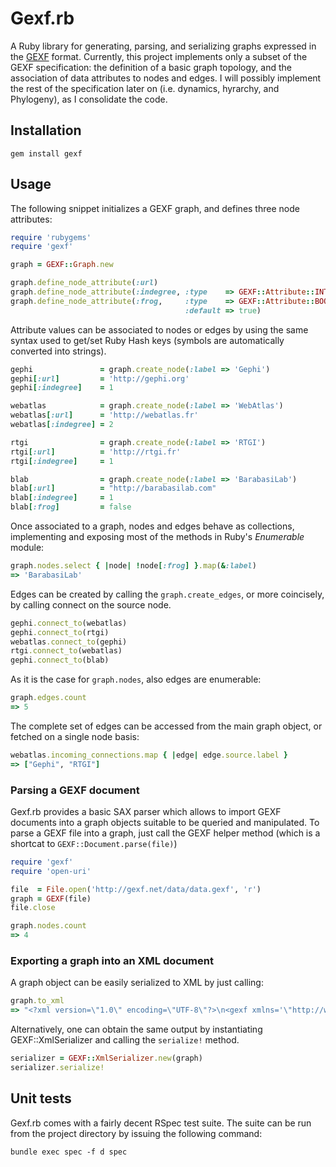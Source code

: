 # Gexf.rb

A Ruby library for generating, parsing, and serializing graphs expressed in the [GEXF](http://gexf.net) format.
Currently, this project implements only a subset of the GEXF specification: the definition of a basic graph topology,
and the association of data attributes to nodes and edges. I will possibly implement the rest of the specification later on
(i.e. dynamics, hyrarchy, and Phylogeny), as I consolidate the code.

## Installation

    gem install gexf

## Usage

The following snippet initializes a GEXF graph, and defines three node attributes:

````ruby
require 'rubygems'
require 'gexf'

graph = GEXF::Graph.new

graph.define_node_attribute(:url)
graph.define_node_attribute(:indegree, :type    => GEXF::Attribute::INTEGER)
graph.define_node_attribute(:frog,     :type    => GEXF::Attribute::BOOLEAN,
                                       :default => true)
````

Attribute values can be associated to nodes or edges by using the same syntax used
to get/set Ruby Hash keys (symbols are automatically converted into strings).

````ruby
gephi               = graph.create_node(:label => 'Gephi')
gephi[:url]         = 'http://gephi.org'
gephi[:indegree]    = 1

webatlas            = graph.create_node(:label => 'WebAtlas')
webatlas[:url]      = 'http://webatlas.fr'
webatlas[:indegree] = 2

rtgi                = graph.create_node(:label => 'RTGI')
rtgi[:url]          = 'http://rtgi.fr'
rtgi[:indegree]     = 1

blab                = graph.create_node(:label => 'BarabasiLab')
blab[:url]          = "http://barabasilab.com"
blab[:indegree]     = 1
blab[:frog]         = false
````

Once associated to a graph, nodes and edges behave as collections,
implementing and exposing most of the methods in Ruby's _Enumerable_ module:


````ruby
graph.nodes.select { |node| !node[:frog] }.map(&:label)
=> 'BarabasiLab'
````

Edges can be created by calling the `graph.create_edges`, or more coincisely, by calling
connect on the source node.

````ruby
gephi.connect_to(webatlas)
gephi.connect_to(rtgi)
webatlas.connect_to(gephi)
rtgi.connect_to(webatlas)
gephi.connect_to(blab)
````

As it is the case for `graph.nodes`, also edges are enumerable:

````ruby
graph.edges.count
=> 5
````

The complete set of edges can be accessed from the main graph object, or fetched
on a single node basis:

````ruby
webatlas.incoming_connections.map { |edge| edge.source.label }
=> ["Gephi", "RTGI"]
````

### Parsing a GEXF document

Gexf.rb provides a basic SAX parser which allows to import GEXF documents into a
graph objects suitable to be queried and manipulated. To parse a GEXF file into a graph, just
call the GEXF helper method (which is a shortcat to `GEXF::Document.parse(file)`)

````ruby
require 'gexf'
require 'open-uri'

file  = File.open('http://gexf.net/data/data.gexf', 'r')
graph = GEXF(file)
file.close

graph.nodes.count
=> 4
````

### Exporting a graph into an XML document

A graph object can be easily serialized to XML by just calling:

````ruby
graph.to_xml
=> "<?xml version=\"1.0\" encoding=\"UTF-8\"?>\n<gexf xmlns='\"http://www.gexf.net/1.2draft' xmlns....>"
````

Alternatively, one can obtain the same output by instantiating GEXF::XmlSerializer and calling the `serialize!` method.

````ruby
serializer = GEXF::XmlSerializer.new(graph)
serializer.serialize!
````


## Unit tests

Gexf.rb comes with a fairly decent RSpec test suite. The suite can
be run from the project directory by issuing the following command:

    bundle exec spec -f d spec
